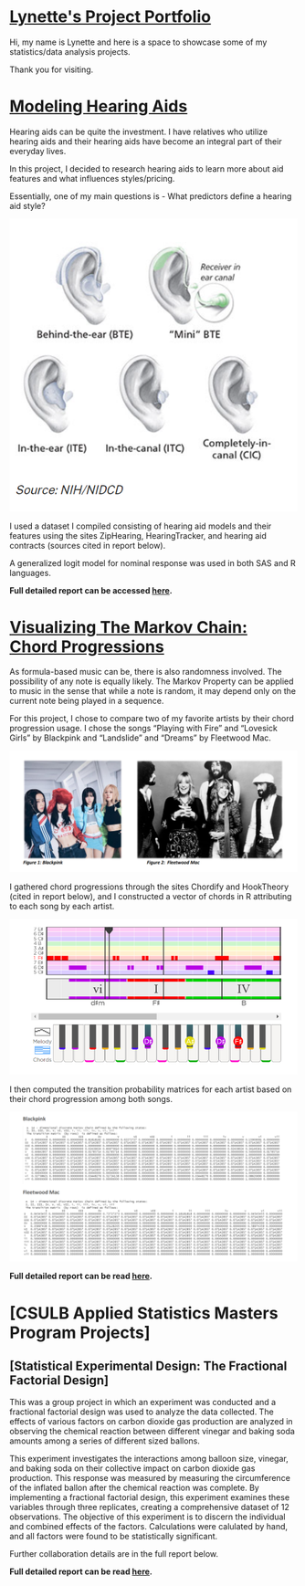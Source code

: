 
# [Lynette's Project Portfolio](https://github.com/LAlibrary/LAportfolio)

Hi, my name is Lynette and here is a space to showcase some of my statistics/data analysis projects. 

Thank you for visiting.

# [Modeling Hearing Aids](https://github.com/LAlibrary/Modeling_Hearing_Aids)

Hearing aids can be quite the investment. I have relatives who utilize hearing aids and their hearing aids have become an integral part of their everyday lives. 

In this project, I decided to research hearing aids to learn more about aid features and what influences styles/pricing.

Essentially, one of my main questions is - What predictors define a hearing aid style?

![Hearing Aid Styles](https://github.com/LAlibrary/LAportfolio/blob/main/hearingaidstyles.PNG)

I used a dataset I compiled consisting of hearing aid models and their features using the sites ZipHearing, HearingTracker, and hearing aid contracts (sources cited in report below).

A generalized logit model for nominal response was used in both SAS and R languages.

**Full detailed report can be accessed [here](https://drive.google.com/file/d/1DPw1zpNyheJUBnxzgjAMNsoB9OgeVcSq/view?usp=sharing).**

# [Visualizing The Markov Chain: Chord Progressions](https://github.com/LAlibrary/Markov_Chain_Chord_Progressions)

As formula-based music can be, there is also randomness involved. The possibility of any note is equally likely.
The Markov Property can be applied to music in the sense that while a note is random, it may depend only on the current note being played in a sequence. 

For this project, I chose to compare two of my favorite artists by their chord progression usage.
I chose the songs “Playing with Fire” and “Lovesick Girls” by Blackpink and “Landslide” and “Dreams” by Fleetwood Mac.

![Blackpink and Fleetwood Mac](https://github.com/LAlibrary/LAportfolio/blob/main/artists.PNG)

I gathered chord progressions through the sites Chordify and HookTheory (cited in report below), and I constructed a vector of chords in R attributing to each song by each artist.

![Hook Theory: Chord Example](https://github.com/LAlibrary/LAportfolio/blob/main/chordexample.PNG)

I then computed the transition probability matrices for each artist based on their chord progression among both songs.

![Transition Matrices in RStudio](https://github.com/LAlibrary/LAportfolio/blob/main/tmatrices.PNG)


**Full detailed report can be read [here](https://drive.google.com/file/d/134dFluWyTyfalqecKEDoP2qqQ67duInS/view?usp=share_link).**

# [CSULB Applied Statistics Masters Program Projects]

## [Statistical Experimental Design: The Fractional Factorial Design]

This was a group project in which an experiment was conducted and a fractional factorial design was used to analyze the data collected. The effects of various factors on carbon dioxide gas production are analyzed in observing the chemical reaction between different vinegar and baking soda amounts among a series of different sized ballons.

This experiment investigates the interactions among balloon size, vinegar, and baking soda on their collective impact on carbon dioxide gas production. This response was measured by measuring the circumference of the inflated ballon after the chemical reaction was complete.
By implementing a fractional factorial design, this experiment examines these variables through three replicates, creating a comprehensive dataset of 12 observations. The objective of this experiment is to discern the individual and combined effects of the factors. Calculations were calulated by hand, and all factors were found to be statistically significant.
 
Further collaboration details are in the full report below.

**Full detailed report can be read [here](https://docs.google.com/document/d/1pumIyqMS3Rjhv-uVJ8XwjEBXJGq0j6RwuXhnxMSTguU/edit?usp=sharing).**


